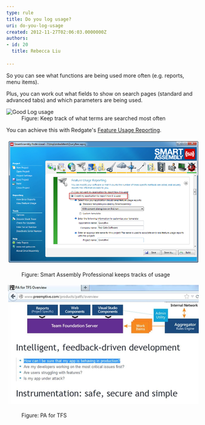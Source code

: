 ```yaml
---
type: rule
title: Do you log usage?
uri: do-you-log-usage
created: 2012-11-27T02:06:03.0000000Z
authors:
- id: 20
  title: Rebecca Liu

---
```




<span class='intro'> <p>So you can see what functions are being used more often (e.g. reports, menu items).​<br></p> </span>

​Plus, you can work out what fields to show on search pages (standard and advanced tabs) and which parameters are being used.
<dl class="image"><dt><img alt="Good Log usage" src="http&#58;//www.ssw.com.au/ssw/Standards/Rules/Images/GoodLogUsage.png" /><br></dt> <dd>Figure&#58; Keep track of what terms are searched most often<br></dd></dl>
<div>You can achieve this with Redgate's <a href="http&#58;//www.red-gate.com/products/dotnet-development/smartassembly/" target="_blank">Feature Usage Reporting</a>.<br><dl class="ssw15-rteElement-ImageArea"><img alt="logusage-smartassembly.png" src="logusage-smartassembly.png" style="margin&#58;5px;width&#58;650px;" /></dl><dd class="ssw15-rteElement-FigureNormal">Figure&#58; Smart Assembly Professional keeps tracks of usage<br></dd><dl class="ssw15-rteElement-ImageArea"><img alt="logusage-pafortfs.jpg" src="logusage-pafortfs.jpg" style="margin&#58;5px;width&#58;650px;" /></dl><dd class="ssw15-rteElement-FigureNormal">Figure&#58; PA for TFS<br></dd></div>



